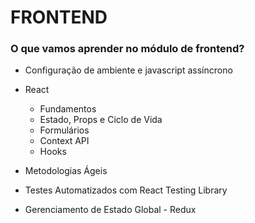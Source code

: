 # FRONTEND

### O que vamos aprender no módulo de frontend?

- Configuração de ambiente e javascript assíncrono

- React
  - Fundamentos
  - Estado, Props e Ciclo de Vida
  - Formulários
  - Context API
  - Hooks

- Metodologias Ágeis

- Testes Automatizados com React Testing Library

- Gerenciamento de Estado Global - Redux
